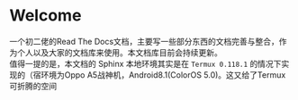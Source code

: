 # Welcome
一个初二佬的Read The Docs文档，主要写一些部分东西的文档完善与整合，作为个人以及大家的文档库来使用。本文档库目前会持续更新。  
值得一提的是，本文档的 Sphinx 本地环境其实是在 `Termux 0.118.1` 的情况下实现的（宿环境为Oppo A5战神机，Android8.1(ColorOS 5.0)。这又给了Termux可折腾的空间